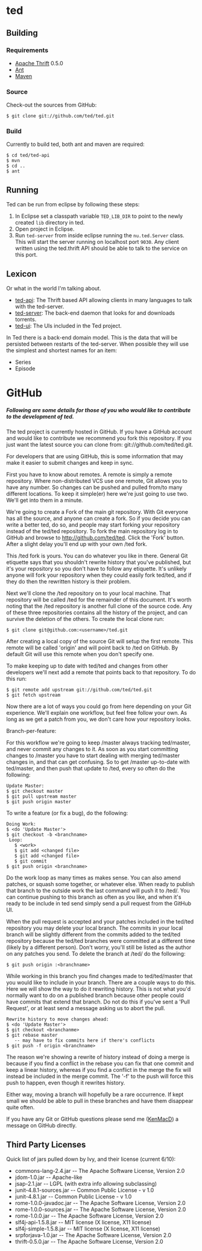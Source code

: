 ted
===

## Building ####################################################################

### Requirements ###############################################################
 * [Apache Thrift](http://incubator.apache.org/thrift/) 0.5.0
 * [Ant](http://ant.apache.org/)
 * [Maven](http://maven.apache.org/)

### Source #####################################################################
Check-out the sources from GitHub:

    $ git clone git://github.com/ted/ted.git

### Build ######################################################################
Currently to build ted, both ant and maven are required:

    $ cd ted/ted-api
    $ mvn
    $ cd ..
    $ ant

## Running #####################################################################
Ted can be run from eclipse by following these steps:

 1. In Eclipse set a classpath variable `TED_LIB_DIR` to point to the newly
 created `lib` directory in ted.
 2. Open project in Eclipse.
 3. Run `ted-server` from inside eclipse running the `nu.ted.Server` class.
This will start the server running on localhost port `9030`. Any client written
using the ted.thrift API should be able to talk to the service on this port.

## Lexicon #####################################################################

Or what in the world I'm talking about.

 * [ted-api](http://github.com/ted/ted/tree/master/ted-api): The Thrift based
 API allowing clients in many languages to talk with the ted-server.
 * [ted-server](http://github.com/ted/ted/tree/master/ted-server): The back-end
 daemon that looks for and downloads torrents.
 * [ted-ui](http://github.com/ted/ted/tree/master/ted-ui): The UIs included in
 the Ted project.

In Ted there is a back-end domain model. This is the data that will be
persisted between restarts of the ted-server. When possible they will
use the simplest and shortest names for an item:

 * Series
 * Episode

GitHub
=====

##### Following are some details for those of you who would like to contribute to the development of ted.
The ted project is currently hosted in GitHub. If you have a GitHub account and
would like to contribute we recommend you fork this repository. If you just want
the latest source you can clone from: git://github.com/ted/ted.git.

For developers that are using GitHub, this is some information that may make it
easier to submit changes and keep in sync.

First you have to know about remotes. A remote is simply a remote repository.
Where non-distributed VCS use one remote, Git allows you to have any number. So
changes can be pushed and pulled from/to many different locations. To keep it
simple(er) here we're just going to use two. We'll get into them in a minute.

We're going to create a Fork of the main git repository. With Git everyone has
all the source, and anyone can create a fork. So if you decide you can write a
better ted, do so, and people may start forking your repository instead of the
ted/ted repository. To fork the main repository log in to GitHub and browse to
http://github.com/ted/ted. Click the 'Fork' button. After a slight delay you'll
end up with your own <username>/ted fork.

This <username>/ted fork is yours. You can do whatever you like in there.
General Git etiquette says that you shouldn't rewrite history that you've
published, but it's your repository so you don't have to follow any etiquette.
It's unlikely anyone will fork your repository when they could easily fork
ted/ted, and if they do then the rewritten history is their problem.

Next we'll clone the <username>/ted repository on to your local machine. That
repository will be called <local>/ted for the remainder of this document. It's
worth noting that the <local>/ted repository is another full clone of the source
code. Any of these three repositories contains all the history of the project,
and can survive the deletion of the others. To create the local clone run:

    $ git clone git@github.com:<username>/ted.git

After creating a local copy of the source Git will setup the first remote. This
remote will be called 'origin' and will point back to <username>/ted on GitHub.
By default Git will use this remote when you don't specify one.

To make keeping up to date with ted/ted and changes from other developers we'll
next add a remote that points back to that repository. To do this run:

    $ git remote add upstream git://github.com/ted/ted.git
    $ git fetch upstream

Now there are a lot of ways you could go from here depending on your Git
experience. We'll explain one workflow, but feel free follow your own. As long
as we get a patch from you, we don't care how your repository looks.

Branch-per-feature:

For this workflow we're going to keep <username>/master always tracking
ted/master, and never commit any changes to it. As soon as you start committing
changes to <username>/master you have to start dealing with merging ted/master
changes in, and that can get confusing. So to get <local>/master up-to-date with
ted/master, and then push that update to <username>/ted, every so often do the
following:

    Update Master:
    $ git checkout master
    $ git pull upstream master
    $ git push origin master

To write a feature (or fix a bug), do the following:

    Doing Work:
    $ <do 'Update Master'>
    $ git checkout -b <branchname>
     Loop:
       $ <work>
       $ git add <changed file>
       $ git add <changed file>
       $ git commit
    $ git push origin <branchname>

Do the work loop as many times as makes sense. You can also amend patches, or
squash some together, or whatever else. When ready to publish that branch to the
outside work the last command will push it to <username>/ted/<branchname>. You
can continue pushing to this branch as often as you like, and when it's ready to
be include in ted send simply send a pull request from the GitHub UI.

When the pull request is accepted and your patches included in the ted/ted
repository you may delete your local branch. The commits in your local branch
will be slightly different from the commits added to the ted/ted repository
because the ted/ted branches were committed at a different time (likely by a
different person). Don't worry, you'll still be listed as the author on any
patches you send. To delete the branch at <username>/ted/<branchname> do the
following:

    $ git push origin :<branchname>

While working in this branch you find changes made to ted/ted/master that you
would like to include in your branch. There are a couple ways to do this. Here
we will show the way to do it rewriting history. This is not what you'd normally
want to do on a published branch because other people could have commits that
extend that branch. Do not do this if you've sent a 'Pull Request', or at least
send a message asking us to abort the pull.

    Rewrite history to move changes ahead:
    $ <do 'Update Master'>
    $ git checkout <branchanme>
    $ git rebase master
       -- may have to fix commits here if there's conflicts
    $ git push -f origin <branchname>

The reason we're showing a rewrite of history instead of doing a merge is
because if you find a conflict in the rebase you can fix that one commit and
keep a linear history, whereas if you find a conflict in the merge the fix will
instead be included in the merge commit. The '-f' to the push will force this
push to happen, even though it rewrites history.

Either way, moving a branch will hopefully be a rare occurrence. If kept small
we should be able to pull in these branches and have them disappear quite often.

If you have any Git or GitHub questions please send me ([KenMacD](http://github.com/inbox/new/KenMacD)) a message on GitHub directly.

## Third Party Licenses ########################################################

Quick list of jars pulled down by Ivy, and their license (current 6/10):

 * commons-lang-2.4.jar        --  The Apache Software License, Version 2.0
 * jdom-1.0.jar                --  Apache-like
 * jsap-2.1.jar                --  LGPL (with extra info allowing subclassing)
 * junit-4.8.1-sources.jar     --  Common Public License - v 1.0
 * junit-4.8.1.jar             --  Common Public License - v 1.0
 * rome-1.0.0-javadoc.jar      --  The Apache Software License, Version 2.0
 * rome-1.0.0-sources.jar      --  The Apache Software License, Version 2.0
 * rome-1.0.0.jar              --  The Apache Software License, Version 2.0
 * slf4j-api-1.5.8.jar         --  MIT license (X license, X11 license)
 * slf4j-simple-1.5.8.jar      --  MIT license (X license, X11 license)
 * srpforjava-1.0.jar          --  The Apache Software License, Version 2.0
 * thrift-0.5.0.jar            --  The Apache Software License, Version 2.0
